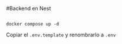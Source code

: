 #Backend en Nest

```

docker compose up -d
```
Copiar el ```.env.template``` y renombrarlo a ```.env```
```